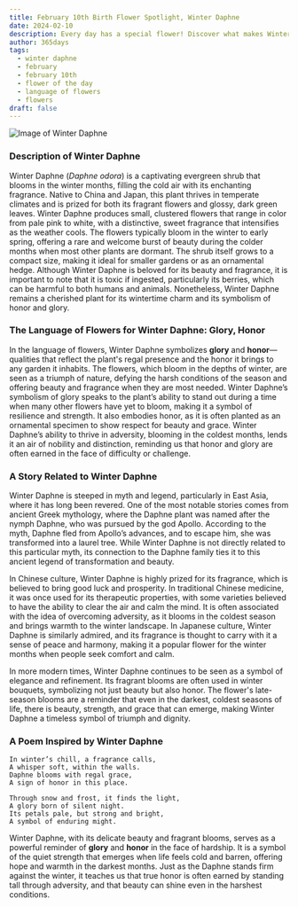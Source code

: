 ```yaml
---
title: February 10th Birth Flower Spotlight, Winter Daphne
date: 2024-02-10
description: Every day has a special flower! Discover what makes Winter Daphne unique as today’s birth flower and its symbolic meaning.
author: 365days
tags:
  - winter daphne
  - february
  - february 10th
  - flower of the day
  - language of flowers
  - flowers
draft: false
---
```


![Image of Winter Daphne](https://cdn.pixabay.com/photo/2017/10/03/23/34/daphne-2814611_1280.jpg#center)


### Description of Winter Daphne

Winter Daphne (_Daphne odora_) is a captivating evergreen shrub that blooms in the winter months, filling the cold air with its enchanting fragrance. Native to China and Japan, this plant thrives in temperate climates and is prized for both its fragrant flowers and glossy, dark green leaves. Winter Daphne produces small, clustered flowers that range in color from pale pink to white, with a distinctive, sweet fragrance that intensifies as the weather cools. The flowers typically bloom in the winter to early spring, offering a rare and welcome burst of beauty during the colder months when most other plants are dormant. The shrub itself grows to a compact size, making it ideal for smaller gardens or as an ornamental hedge. Although Winter Daphne is beloved for its beauty and fragrance, it is important to note that it is toxic if ingested, particularly its berries, which can be harmful to both humans and animals. Nonetheless, Winter Daphne remains a cherished plant for its wintertime charm and its symbolism of honor and glory.

### The Language of Flowers for Winter Daphne: Glory, Honor

In the language of flowers, Winter Daphne symbolizes **glory** and **honor**—qualities that reflect the plant's regal presence and the honor it brings to any garden it inhabits. The flowers, which bloom in the depths of winter, are seen as a triumph of nature, defying the harsh conditions of the season and offering beauty and fragrance when they are most needed. Winter Daphne’s symbolism of glory speaks to the plant’s ability to stand out during a time when many other flowers have yet to bloom, making it a symbol of resilience and strength. It also embodies honor, as it is often planted as an ornamental specimen to show respect for beauty and grace. Winter Daphne’s ability to thrive in adversity, blooming in the coldest months, lends it an air of nobility and distinction, reminding us that honor and glory are often earned in the face of difficulty or challenge.

### A Story Related to Winter Daphne

Winter Daphne is steeped in myth and legend, particularly in East Asia, where it has long been revered. One of the most notable stories comes from ancient Greek mythology, where the Daphne plant was named after the nymph Daphne, who was pursued by the god Apollo. According to the myth, Daphne fled from Apollo’s advances, and to escape him, she was transformed into a laurel tree. While Winter Daphne is not directly related to this particular myth, its connection to the Daphne family ties it to this ancient legend of transformation and beauty.

In Chinese culture, Winter Daphne is highly prized for its fragrance, which is believed to bring good luck and prosperity. In traditional Chinese medicine, it was once used for its therapeutic properties, with some varieties believed to have the ability to clear the air and calm the mind. It is often associated with the idea of overcoming adversity, as it blooms in the coldest season and brings warmth to the winter landscape. In Japanese culture, Winter Daphne is similarly admired, and its fragrance is thought to carry with it a sense of peace and harmony, making it a popular flower for the winter months when people seek comfort and calm.

In more modern times, Winter Daphne continues to be seen as a symbol of elegance and refinement. Its fragrant blooms are often used in winter bouquets, symbolizing not just beauty but also honor. The flower's late-season blooms are a reminder that even in the darkest, coldest seasons of life, there is beauty, strength, and grace that can emerge, making Winter Daphne a timeless symbol of triumph and dignity.

### A Poem Inspired by Winter Daphne

```
In winter’s chill, a fragrance calls,  
A whisper soft, within the walls.  
Daphne blooms with regal grace,  
A sign of honor in this place.  

Through snow and frost, it finds the light,  
A glory born of silent night.  
Its petals pale, but strong and bright,  
A symbol of enduring might.  
```

Winter Daphne, with its delicate beauty and fragrant blooms, serves as a powerful reminder of **glory** and **honor** in the face of hardship. It is a symbol of the quiet strength that emerges when life feels cold and barren, offering hope and warmth in the darkest months. Just as the Daphne stands firm against the winter, it teaches us that true honor is often earned by standing tall through adversity, and that beauty can shine even in the harshest conditions.


